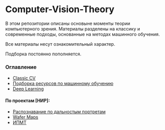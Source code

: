 # Computer-Vision-Theory

В этом репозитории описаны основыне моменты теории компьютерного зрения. Материалы разделены на классику и современные подходы, основанные на методах машинного обучения.

Все материалы несут ознакомительный характер.

Подборка постоянно пополняется.

### Оглавление

* [Classic CV](https://github.com/Keleas/Computer-Vision-Theory/blob/master/classic_cv.md)
* [Подборка ресурсов по машинному обучению](https://github.com/demidovakatya/vvedenie-mashinnoe-obuchenie)
* [Deep Learning](https://github.com/Keleas/Computer-Vision-Theory/blob/master/dl.md)


#### По проектам [НИР]:

* [Распознавание по дальностым портретам](https://github.com/Keleas/Computer-Vision-Theory/blob/master/projects/distance_portraits.md)
* [Wafer Maps](https://github.com/Keleas/Computer-Vision-Theory/blob/master/projects/wafer_maps.md)
* [ИПМТ](https://github.com/Keleas/Computer-Vision-Theory/blob/master/projects/ipmt.md)